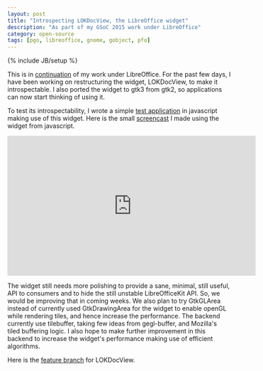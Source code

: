 ```yaml
---
layout: post
title: "Introspecting LOKDocView, the LibreOffice widget"
description: "As part of my GSoC 2015 work under LibreOffice"
category: open-source
tags: [pgo, libreoffice, gnome, gobject, pfo]
---
```

{% include JB/setup %}

This is in
[continuation](http://pranavk.github.io/open-source/integrate-los-tiled-rendering-in-gnome-documents/)
of my work under LibreOffice. For the past few days, I have been working on
restructuring the widget, LOKDocView, to make it
introspectable. I also ported the widget to gtk3 from gtk2, so applications can
now start thinking of using it.

To test its introspectability, I wrote a simple [test application](https://github.com/pranavk/lokdocviewer)
in javascript making use of this widget. Here is the small
[screencast](https://youtu.be/k7s7tfmQFTw) I made using the widget from javascript.

<iframe width="560" height="315" src="https://www.youtube.com/embed/k7s7tfmQFTw"
frameborder="0" allowfullscreen></iframe>

The widget still needs more
polishing to provide a sane, minimal, still useful, API to consumers and to hide the
still unstable LibreOfficeKit API. So, we would be improving that in coming weeks.
We also plan to try GtkGLArea instead of currently used GtkDrawingArea for the widget to
enable openGL while rendering tiles, and hence increase the performance. The
backend currently use tilebuffer, taking few ideas from gegl-buffer, and
Mozilla's tiled buffering logic. I also hope to make further improvement in this
backend to increase the widget's performance making use of efficient algorithms.

Here is the [feature
branch](http://cgit.freedesktop.org/libreoffice/core/log/?h=feature/gsoc-tiled-rendering)
for LOKDocView.





